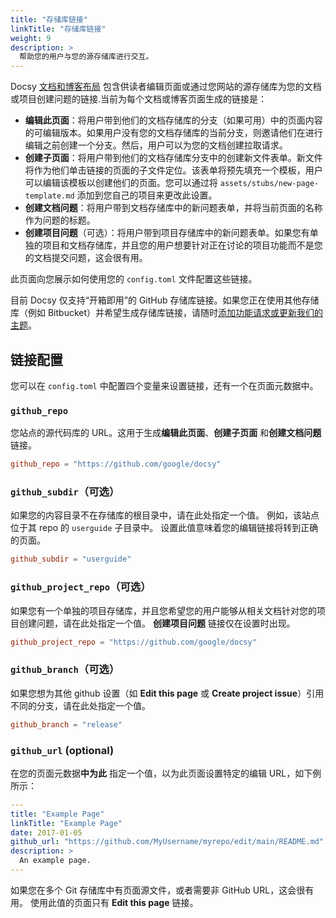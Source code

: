 ```yaml
---
title: "存储库链接"
linkTitle: "存储库链接"
weight: 9
description: >
  帮助您的用户与您的源存储库进行交互。
---
```


Docsy [文档和博客布局](/docs/adding-content/content/#adding-docs-and-blog-posts) 包含供读者编辑页面或通过您网站的源存储库为您的文档或项目创建问题的链接.当前为每个文档或博客页面生成的链接是：

* **编辑此页面**：将用户带到他们的文档存储库的分支（如果可用）中的页面内容的可编辑版本。如果用户没有您的文档存储库的当前分支，则邀请他们在进行编辑之前创建一个分支。然后，用户可以为您的文档创建拉取请求。
* **创建子页面**：将用户带到他们的文档存储库分支中的创建新文件表单。新文件将作为他们单击链接的页面的子文件定位。该表单将预先填充一个模板，用户可以编辑该模板以创建他们的页面。您可以通过将 `assets/stubs/new-page-template.md` 添加到您自己的项目来更改此设置。
* **创建文档问题**：将用户带到文档存储库中的新问题表单，并将当前页面的名称作为问题的标题。
* **创建项目问题**（可选）：将用户带到项目存储库中的新问题表单。如果您有单独的项目和文档存储库，并且您的用户想要针对正在讨论的项目功能而不是您的文档提交问题，这会很有用。

此页面向您展示如何使用您的 `config.toml` 文件配置这些链接。

目前 Docsy 仅支持“开箱即用”的 GitHub 存储库链接。如果您正在使用其他存储库（例如 Bitbucket）并希望生成存储库链接，请随时[添加功能请求或更新我们的主题](/docs/contribution-guidelines/)。

## 链接配置

您可以在 `config.toml` 中配置四个变量来设置链接，还有一个在页面元数据中。

### `github_repo`

您站点的源代码库的 URL。这用于生成**编辑此页面**、**创建子页面** 和**创建文档问题** 链接。

```toml
github_repo = "https://github.com/google/docsy"
```

### `github_subdir`（可选）

如果您的内容目录不在存储库的根目录中，请在此处指定一个值。 例如，该站点位于其 repo 的 `userguide` 子目录中。 设置此值意味着您的编辑链接将转到正确的页面。

```toml
github_subdir = "userguide"
```

### `github_project_repo`（可选）

如果您有一个单独的项目存储库，并且您希望您的用户能够从相关文档针对您的项目创建问题，请在此处指定一个值。 **创建项目问题** 链接仅在设置时出现。

```toml
github_project_repo = "https://github.com/google/docsy"
```

### `github_branch`（可选）

如果您想为其他 github 设置（如 **Edit this page** 或 **Create project issue**）引用不同的分支，请在此处指定一个值。

```toml
github_branch = "release"
```

### `github_url` (optional)

在您的页面元数据**中为此** 指定一个值，以为此页面设置特定的编辑 URL，如下例所示：

```yaml
---
title: "Example Page"
linkTitle: "Example Page"
date: 2017-01-05
github_url: "https://github.com/MyUsername/myrepo/edit/main/README.md"
description: >
  An example page.
---
```

如果您在多个 Git 存储库中有页面源文件，或者需要非 GitHub URL，这会很有用。 使用此值的页面只有 **Edit this page** 链接。
